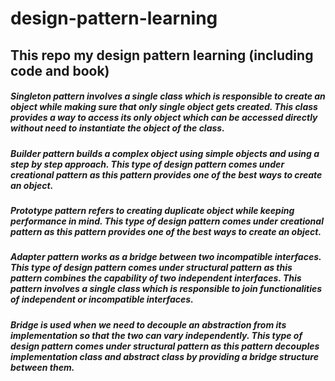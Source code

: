 # design-pattern-learning

## This repo my design pattern learning (including code and book)

##### Singleton pattern involves a single class which is responsible to create an object while making sure that only single object gets created. This class provides a way to access its only object which can be accessed directly without need to instantiate the object of the class.

##### Builder pattern builds a complex object using simple objects and using a step by step approach. This type of design pattern comes under creational pattern as this pattern provides one of the best ways to create an object.

##### Prototype pattern refers to creating duplicate object while keeping performance in mind. This type of design pattern comes under creational pattern as this pattern provides one of the best ways to create an object.

##### Adapter pattern works as a bridge between two incompatible interfaces. This type of design pattern comes under structural pattern as this pattern combines the capability of two independent interfaces. This pattern involves a single class which is responsible to join functionalities of independent or incompatible interfaces.

##### Bridge is used when we need to decouple an abstraction from its implementation so that the two can vary independently. This type of design pattern comes under structural pattern as this pattern decouples implementation class and abstract class by providing a bridge structure between them.